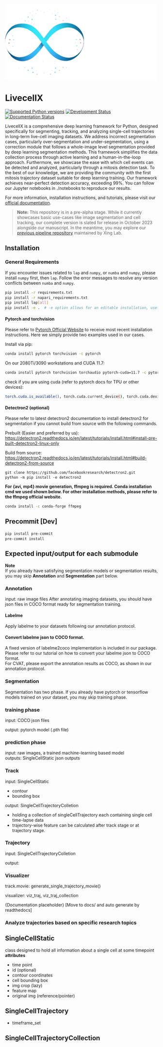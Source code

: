 
<img src="https://github.com/xing-lab-pitt/livecellx/blob/main/docs/source/_static/left-logo.png" alt="" height="250"/>

# LivecellX

[![Supported Python versions](https://img.shields.io/badge/python-3.8%7C3.9%7C3.10-blue)](https://python.org)
[![Development Status](https://img.shields.io/badge/status-pre--alpha-yellow)](https://en.wikipedia.org/wiki/Software_release_life_cycle#Pre-alpha)
[![Documentation Status](https://readthedocs.org/projects/livecellx/badge/?version=latest)](https://livecellx.readthedocs.io/en/latest/?badge=latest)

LivecellX is a comprehensive deep learning framework for Python, designed specifically for segmenting, tracking, and analyzing single-cell trajectories in long-term live-cell imaging datasets. We address incorrect segmentation cases, particularly over-segmentation and under-segmentation, using a correction module that follows a whole-image level segmentation provided by deep learning segmentation methods. This framework simplifies the data collection process through active learning and a human-in-the-loop approach. Furthermore, we showcase the ease with which cell events can be detected and analyzed, particularly through a mitosis detection task. To the best of our knowledge, we are providing the community with the first mitosis trajectory dataset suitable for deep learning training. Our framework achieves near-perfect detection accuracy, exceeding 99%. You can follow our Jupyter notebooks in ./notebooks to reproduce our results. 

For more information, installation instructions, and tutorials, please visit our [official documentation](https://livecellx.readthedocs.io/en/latest/).

> **Note:** This repository is in a pre-alpha stage. While it currently showcases basic use-cases like image segmentation and cell tracking, our complete version is slated for release in October 2023 alongside our manuscript. In the meantime, you may explore our [previous pipeline repository](https://github.com/xing-lab-pitt/xing-vimentin-dic-pipeline) maintained by Xing Lab.

## Installation

### General Requirements

If you encounter issues related to `lap` and `numpy`, or `numba` and `numpy`, please install `numpy` first, then `lap`. Follow the error messages to resolve any version conflicts between `numba` and `numpy`.

```bash
pip install -r requirements.txt
pip install -r napari_requirements.txt
pip install lap[all]
pip install -e .  # -e option allows for an editable installation, useful for development
```

#### **Pytorch and torchvision**  
Please refer to [Pytorch Official Website](https://pytorch.org/get-started/locally) to receive most recent installation instructions. Here we simply provide two examples used in our cases.  

Install via pip:  
```bash
conda install pytorch torchvision -c pytorch
```

On our 2080Ti/3090 workstations and CUDA 11.7:  
```bash
conda install pytorch torchvision torchaudio pytorch-cuda=11.7 -c pytorch -c nvidia
```

check if you are using cuda (refer to pytorch docs for TPU or other devices):
```bash
torch.cuda.is_available(), torch.cuda.current_device(), torch.cuda.device_count()
``````


#### **Detectron2 (optional)**  

Please refer to latest detectron2 documentation to install detectron2 for segmentation if you cannot build from source with the following commands.  

Prebuilt (Easier and preferred by us):  
https://detectron2.readthedocs.io/en/latest/tutorials/install.html#install-pre-built-detectron2-linux-only

Build from source:  
https://detectron2.readthedocs.io/en/latest/tutorials/install.html#build-detectron2-from-source

```
git clone https://github.com/facebookresearch/detectron2.git
python -m pip install -e detectron2
```

**For {avi, mp4} movie generation, ffmpeg is required. Conda installation cmd we used shown below. For other installation methods, please refer to the ffmpeg official website.**
```bash
conda install -c conda-forge ffmpeg
```

## Precommit [Dev]  
`pip install pre-commit`  
`pre-commit install`

## Expected input/output for each submodule

**Note**  
If you already have satisfying segmentation models or segmentation results, you may skip **Annotation** and **Segmentation** part below.
### Annotation
input: raw image files
After annotating imaging datasets, you should have json files in COCO format ready for segmentation training. 

#### Labelme
Apply labelme to your datasets following our annotation protocol. 
#### Convert labelme json to COCO format. 
A fixed version of labelme2coco implementation is included in our package. Please refer to our tutorial on how to convert your labelme json to COCO format.  
For CVAT, please export the annotation results as COCO, as shown in our annotation protocol.

### Segmentation
Segmentation has two phase. If you already have pytorch or tensorflow models trained on your dataset, you may skip training phase.

### training phase
input: COCO json files

output: pytorch model (.pth file)

### prediction phase
input: raw images, a trained machine-learning based model  
outputs: SingleCellStatic json outputs

### Track
input: SingleCellStatic
- contour
- bounding box

output: SingleCellTrajectoryColletion
- holding a collection of singleCellTrajectory each containing single cell time-lapse data
- trajectory-wise feature can be calculated after track stage or at trajectory stage.

### Trajectory
input: SingleCellTrajectoryColletion

output: 


### Visualizer
track.movie: generate_single_trajectory_movie()

visualizer: viz_traj, viz_traj_collection

{Documentation placeholder} [Move to docs/ and auto generate by readthedocs]

### Analyze trajectories based on specific research topics


## SingleCellStatic  
class designed to hold all information about a single cell at some timepoint  
**attributes**
- time point
- id (optional)
- contour coordinates
- cell bounding box
- img crop (lazy)
- feature map 
- original img (reference/pointer)

## SingleCellTrajectory
- timeframe_set

## SingleCellTrajectoryCollection
